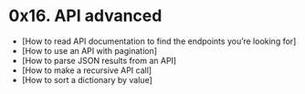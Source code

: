 # 0x16. API advanced

* [How to read API documentation to find the endpoints you’re looking for]
* [How to use an API with pagination]
* [How to parse JSON results from an API]
* [How to make a recursive API call]
* [How to sort a dictionary by value]

